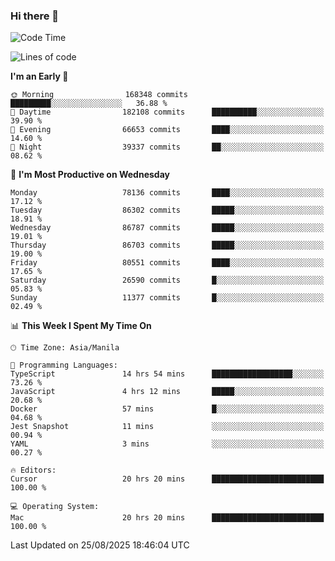 ### Hi there 👋

<!--START_SECTION:waka-->
![Code Time](http://img.shields.io/badge/Code%20Time-6%2C211%20hrs%2033%20mins-blue)

![Lines of code](https://img.shields.io/badge/From%20Hello%20World%20I%27ve%20Written-150.6%20million%20lines%20of%20code-blue)

**I'm an Early 🐤** 

```text
🌞 Morning                168348 commits      █████████░░░░░░░░░░░░░░░░   36.88 % 
🌆 Daytime                182108 commits      ██████████░░░░░░░░░░░░░░░   39.90 % 
🌃 Evening                66653 commits       ████░░░░░░░░░░░░░░░░░░░░░   14.60 % 
🌙 Night                  39337 commits       ██░░░░░░░░░░░░░░░░░░░░░░░   08.62 % 
```
📅 **I'm Most Productive on Wednesday** 

```text
Monday                   78136 commits       ████░░░░░░░░░░░░░░░░░░░░░   17.12 % 
Tuesday                  86302 commits       █████░░░░░░░░░░░░░░░░░░░░   18.91 % 
Wednesday                86787 commits       █████░░░░░░░░░░░░░░░░░░░░   19.01 % 
Thursday                 86703 commits       █████░░░░░░░░░░░░░░░░░░░░   19.00 % 
Friday                   80551 commits       ████░░░░░░░░░░░░░░░░░░░░░   17.65 % 
Saturday                 26590 commits       █░░░░░░░░░░░░░░░░░░░░░░░░   05.83 % 
Sunday                   11377 commits       █░░░░░░░░░░░░░░░░░░░░░░░░   02.49 % 
```


📊 **This Week I Spent My Time On** 

```text
🕑︎ Time Zone: Asia/Manila

💬 Programming Languages: 
TypeScript               14 hrs 54 mins      ██████████████████░░░░░░░   73.26 % 
JavaScript               4 hrs 12 mins       █████░░░░░░░░░░░░░░░░░░░░   20.68 % 
Docker                   57 mins             █░░░░░░░░░░░░░░░░░░░░░░░░   04.68 % 
Jest Snapshot            11 mins             ░░░░░░░░░░░░░░░░░░░░░░░░░   00.94 % 
YAML                     3 mins              ░░░░░░░░░░░░░░░░░░░░░░░░░   00.27 % 

🔥 Editors: 
Cursor                   20 hrs 20 mins      █████████████████████████   100.00 % 

💻 Operating System: 
Mac                      20 hrs 20 mins      █████████████████████████   100.00 % 
```


 Last Updated on 25/08/2025 18:46:04 UTC
<!--END_SECTION:waka-->


<!--
**rad182/rad182** is a ✨ _special_ ✨ repository because its `README.md` (this file) appears on your GitHub profile.

Here are some ideas to get you started:

- 🔭 I’m currently working on ...
- 🌱 I’m currently learning ...
- 👯 I’m looking to collaborate on ...
- 🤔 I’m looking for help with ...
- 💬 Ask me about ...
- 📫 How to reach me: ...
- 😄 Pronouns: ...
- ⚡ Fun fact: ...
-->
